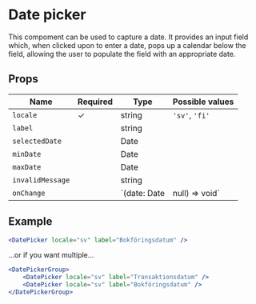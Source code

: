 # Date picker

This compoment can be used to capture a date. It provides an input field which, when clicked upon to enter a date, pops up a calendar below the field, allowing the user to populate the field with an appropriate date.

## Props

| Name             | Required  | Type    | Possible values                      |
|------------------|-----------|---------|--------------------------------------|
| `locale`         |     ✓     | string                        | `'sv'`, `'fi'` |
| `label`          |           | string                        |                |
| `selectedDate`   |           | Date                          |                |
| `minDate`        |           | Date                          |                |
| `maxDate`        |           | Date                          |                |
| `invalidMessage` |           | string                        |                |
| `onChange`       |           | `(date: Date | null) => void` |                |

## Example

```jsx
<DatePicker locale="sv" label="Bokföringsdatum" />
```

...or if you want multiple...

```jsx
<DatePickerGroup>
    <DatePicker locale="sv" label="Transaktionsdatum" />
    <DatePicker locale="sv" label="Bokföringsdatum" />
</DatePickerGroup>
```
